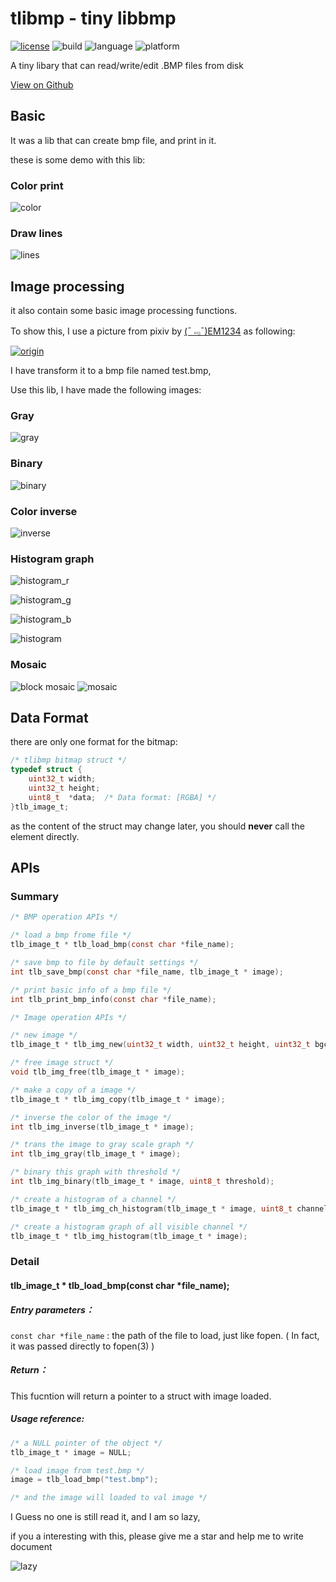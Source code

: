 # tlibmp - tiny libbmp

[![license](https://img.shields.io/github/license/mashape/apistatus.svg?maxAge=2592000)](http://opensource.org/licenses/MIT)
![build](https://img.shields.io/badge/build-success-brightgreen.svg)
![language](https://img.shields.io/badge/language-C-green.svg)
![platform](https://img.shields.io/badge/platform-POSIX--compatible-lightgray.svg)

A tiny libary that can read/write/edit .BMP files from disk

[View on Github](https://github.com/yeonzi/tlibmp)

## Basic

It was a lib that can create bmp file, and print in it.

these is some demo with this lib:

### Color print
![color](./out_color.bmp)

### Draw lines
![lines](./out_lines.bmp)

## Image processing

it also contain some basic	image processing functions.

To show this, I use a picture from pixiv by
[(ˉ﹃ˉ)EM1234](https://www.pixiv.net/member.php?id=8467971) as following:

[![origin](./test.bmp)](https://www.pixiv.net/member_illust.php?mode=medium&amp;illust_id=61057871)

I have transform it to a bmp file named test.bmp,

Use this lib, I have made the following images:

### Gray

![gray](./out_gray.bmp)

### Binary

![binary](./out_binary.bmp)

### Color inverse

![inverse](./out_inverse.bmp)

### Histogram graph

![histogram_r](./out_histogram_r.bmp)

![histogram_g](./out_histogram_g.bmp)

![histogram_b](./out_histogram_b.bmp)

![histogram](./out_histogram.bmp)

### Mosaic

![block mosaic](./out_block_mosaic.bmp)
![mosaic](./out_mosaic.bmp)

## Data Format

there are only one format for the bitmap:

```c
/* tlibmp bitmap struct */
typedef struct {
    uint32_t width;
    uint32_t height;
    uint8_t  *data;  /* Data format: [RGBA] */
}tlb_image_t;
```

as the content of the struct may change later, you should **never** call the element directly.

## APIs

### Summary
```c
/* BMP operation APIs */

/* load a bmp frome file */
tlb_image_t * tlb_load_bmp(const char *file_name);

/* save bmp to file by default settings */
int tlb_save_bmp(const char *file_name, tlb_image_t * image);

/* print basic info of a bmp file */
int tlb_print_bmp_info(const char *file_name);

/* Image operation APIs */

/* new image */
tlb_image_t * tlb_img_new(uint32_t width, uint32_t height, uint32_t bgcolor);

/* free image struct */
void tlb_img_free(tlb_image_t * image);

/* make a copy of a image */
tlb_image_t * tlb_img_copy(tlb_image_t * image);

/* inverse the color of the image */
int tlb_img_inverse(tlb_image_t * image);

/* trans the image to gray scale graph */
int tlb_img_gray(tlb_image_t * image);

/* binary this graph with threshold */
int tlb_img_binary(tlb_image_t * image, uint8_t threshold);

/* create a histogram of a channel */
tlb_image_t * tlb_img_ch_histogram(tlb_image_t * image, uint8_t channel);

/* create a histogram graph of all visible channel */
tlb_image_t * tlb_img_histogram(tlb_image_t * image);
```

### Detail

#### tlb\_image\_t * tlb\_load\_bmp(const char *file\_name);

##### Entry parameters：
`const char *file_name` : the path of the file to load, just like fopen. ( In fact, it was passed directly to fopen(3) )

##### Return：
This fucntion will return a pointer to a struct with image loaded.

##### Usage reference:
```c
/* a NULL pointer of the object */
tlb_image_t * image = NULL;

/* load image from test.bmp */
image = tlb_load_bmp("test.bmp");

/* and the image will loaded to val image */
```

I Guess no one is still read it, and I am so lazy,

if you a interesting with this, please give me a star and help me to write document

![lazy](./lazy.jpg)
